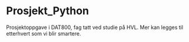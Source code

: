 # Prosjekt_Python
Prosjektoppgave i DAT800, fag tatt ved studie på HVL. Mer kan legges til etterhvert som vi blir smartere.





